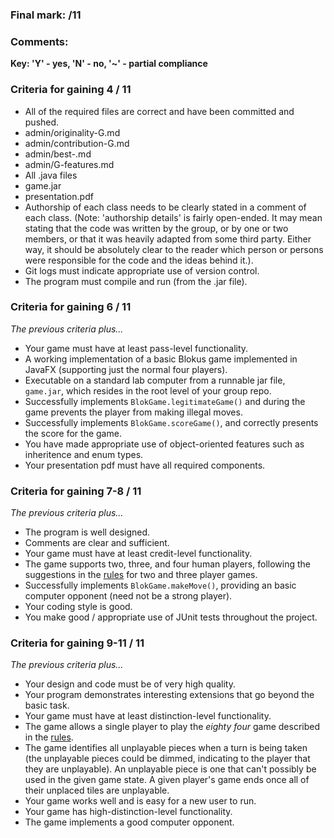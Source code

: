 ### Final mark:  /11

### Comments:


**Key:  'Y' - yes, 'N' - no, '~' - partial compliance**

### Criteria for gaining 4 / 11

* All of the required files are correct and have been committed and pushed.
 * admin/originality-G.md
 * admin/contribution-G.md
 * admin/best-<uid>.md
 * admin/G-features.md
 * All .java files
 * game.jar
 * presentation.pdf
* Authorship of each class needs to be clearly stated in a comment of each class. (Note: 'authorship details' is fairly open-ended. It may mean stating that the code was written by the group, or by one or two members, or that it was heavily adapted from some third party. Either way, it should be absolutely clear to the reader which person or persons were responsible for the code and the ideas behind it.).
* Git logs must indicate appropriate use of version control.
* The program must compile and run (from the .jar file).

### Criteria for gaining 6 / 11

*The previous criteria plus...*
* Your game must have at least pass-level functionality.
 * A working implementation of a basic Blokus game implemented in JavaFX (supporting just the normal four players).
 * Executable on a standard lab computer from a runnable jar file, `game.jar`, which resides in the root level of your group repo.
 * Successfully implements `BlokGame.legitimateGame()` and during the game prevents the player from making illegal moves.
 * Successfully implements `BlokGame.scoreGame()`, and correctly presents the score for the game.
* You have made appropriate use of object-oriented features such as inheritence and enum types.
* Your presentation pdf must have all required components.

### Criteria for gaining 7-8 / 11

*The previous criteria plus...*
* The program is well designed.
* Comments are clear and sufficient.
* Your game must have at least credit-level functionality.
 * The game supports two, three, and four human players, following the suggestions in the [rules](http://www.boardgamecapital.com/game_rules/blokus.pdf) for two and three player games.
 * Successfully implements `BlokGame.makeMove()`,  providing an basic computer opponent (need not be a strong player).
* Your coding style is good.
* You make good / appropriate use of JUnit tests throughout the project.

### Criteria for gaining 9-11 / 11

*The previous criteria plus...*
* Your design and code must be of very high quality.
* Your program demonstrates interesting extensions that go beyond the basic task.
* Your game must have at least distinction-level functionality.
 * The game allows a single player to play the *eighty four* game described in the [rules](http://www.boardgamecapital.com/game_rules/blokus.pdf).
 * The game identifies all unplayable pieces when a turn is being taken (the unplayable pieces could be dimmed, indicating to the player that they are unplayable).  An unplayable piece is one that can't possibly be used in the given game state.   A given player's game ends once all of their unplaced tiles are unplayable.
* Your game works well and is easy for a new user to run.
* Your game has high-distinction-level functionality.
 * The game implements a good computer opponent.

